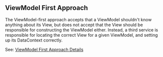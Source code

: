 ## ViewModel First Approach
The ViewModel-first approach accepts that a ViewModel shouldn't know anything about its View, but does not accept that the View should be responsible for constructing the ViewModel either. Instead, a third service is responsible for locating the correct View for a given ViewModel, and setting up its DataContext correctly.

See: [ViewModel First Approach Details](https://github.com/canton7/Stylet/wiki/ViewModel-First)
